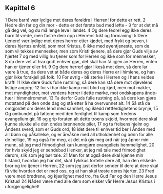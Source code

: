 ## Kapittel 6

1 Dere barn! vær lydige mot deres foreldre i Herren! for dette er rett.
2 Hedre din far og din mor - dette er det første bud med løfte -
3 for at det må gå deg vel, og du må lenge leve i landet.
4 Og dere fedre! egg ikke deres barn til vrede, men fostre dem opp i Herrens tukt og formaning!
5 Dere tjenere! vær lydige mot deres herrer etter kjødet, med frykt og beven, i deres hjertes enfold, som mot Kristus,
6 ikke med øyentjeneste, som de som vil tekkes mennesker, men som Kristi tjenere, så dere gjør Guds vilje av hjertet
7 og med villig hu tjener som for Herren og ikke som for mennesker,
8 da dere vet at hva godt enhver gjør, det skal han få igjen av Herren, enten han er tjener eller fri.
9 Og dere herrer! gjør likeså mot dem, så dere lar være å true, da dere vet at både deres og deres Herre er i himlene, og han gjør ikke forskjell på folk.
10 For øvrig - bli sterke i Herren og i hans veldes kraft!
11 Iklæ dere Guds fulle rustning, så dere kan stå dere mot djevelens listige angrep;
12 for vi har ikke kamp mot blod og kjød, men mot makter, mot myndigheter, mot verdens herrer i dette mørke, mot ondskapens ånde-hær i himmelrommet.
13 Ta derfor Guds fulle rustning på, så dere kan gjøre motstand på den onde dag og stå etter å ha overvunnet alt.
14 Så stå da omgjordet om deres lend med sannhet, og ikledd rettferdighetens brynje,
15 Og ombundet på føttene med den ferdighet til kamp som fredens evangelium gir,
16 og grip foruten alt dette troens skjold, hvormed dere skal kunne slukke alle den ondes brennende piler,
17 og ta frelsens hjelm og Åndens sverd, som er Guds ord,
18 idet dere til enhver tid ber i Ånden med all bønn og påkallelse, og er årvåkne med all utholdenhet og bønn for alle de hellige,
19 og også for meg, at det må gis meg ord når jeg åpner min munn, så jeg med frimodighet kan kunngjøre evangeliets hemmelighet,
20 for hvis skyld jeg er sendebud i lenker, at jeg må tale med frimodighet derom, slik som jeg bør tale.
21 Men for at også dere skal kjenne min tilstand, hvordan jeg har det, skal Tykikus fortelle dere alt, han den elskede bror og tro tjener i Herren,
22 som jeg just derfor sender til dere at dere skal få vite hvordan det er med oss, og at han skal trøste deres hjerter.
23 Fred være med brødrene, og kjærlighet med tro, fra Gud Far og den Herre Jesus Kristus!
24 Nåden være med alle dem som elsker vår Herre Jesus Kristus i uforgjengelighet!
